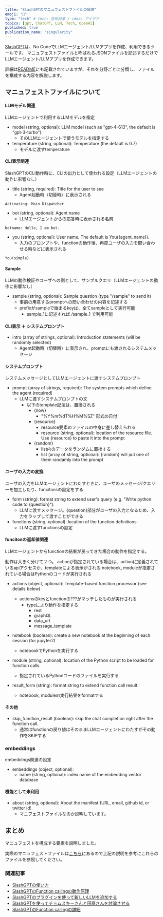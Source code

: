 ```yaml
---
title: "SlashGPTのマニュフェストファイルの解説"
emoji: "🚀"
type: "tech" # tech: 技術記事 / idea: アイデア
topics: [gpt, ChatGPT, LLM, Tech, OpenAI]
published: true
publication_name: "singularity"
---
```


[SlashGPT](https://github.com/snakajima/SlashGPT/)は、No CodeでLLMエージェント/LLMアプリを作成、利用できるツールです。
マニュフェストファイルと呼ばれるJSONファイルを記述するだけでLLMエージェント/LLMアプリを作成できます。

詳細は[README](https://github.com/snakajima/SlashGPT#manifest-files)にも記載されていますが、それを分野ごとに分類し、ファイルを構成する内容を解説します。

## マニュフェストファイルについて


#### LLMモデル関連

LLMエージェントで利用するLLMモデルを指定

- model (string, optional): LLM model (such as "gpt-4-613", the default is "gpt-3-turbo")
  - そのLLMエージェントで使うモデルを指定する
- temperature (string, optional): Temperature (the default is 0.7)
  - モデルに渡すtemperature

#### CLI表示関連

SlashGPTのCLI動作時に、CLIの出力として使われる設定（LLMエージェントの動作に影響なし）

- title (string, required): Title for the user to see
  - Agent起動時（切替時）に表示される
```
Activating: Main Dispatcher
```

- bot (string, optional): Agent name
   - LLMエージェントからの応答時に表示される名前
```
botname: Hello, I am bot.
```

- you (string, optional): User name. The default is You({agent_name}).
  - 入力のプロンプトや、functionの動作後、再度ユーザの入力を問い合わせる時などに表示される
```
You(simple)
```

#### Sample

LLMの動作検証やユーザへの例として、サンプルクエリ（LLMエージェントの動作に影響なし）

- sample (string, optional): Sample question (type "/sample" to send it)
  - 事前の用意するpromptへの問い合わせの内容を記述する
  - prefixがsampleで始まるkeyは、全てsampleとして実行可能
    - sample_1に記述すれば /sample_1 で利用可能

#### CLI表示 ＋ システムプロンプト

- intro (array of strings, optional): Introduction statements (will be randomly selected)
   - Agent起動時（切替時）に表示され、promptにも渡されるシステムメッセージ

#### システムプロンプト

システムメッセージとしてLLMエージェントに渡すシステムプロンプト

- prompt (array of strings, required): The system prompts which define the agent (required)
  - LLMに渡すシステムプロンプトの文
    - 以下のtemplate記法は、置換される
      - {now}
        - "%Y%m%dT%H%M%SZ" 形式の日付
      - {resource}
        - resource要素のファイルの中身に差し替えられる
        - resource (string, optional): location of the resource file. Use {resource} to paste it into the prompt
      - {random}
        - list内のデータをランダムに置換する
        - list (array of string, optional): {random} will put one of them randamly into the prompt


#### ユーザの入力の変換

ユーザの入力をLLMエージェントにわたすときに、ユーザのメッセージ/クエリーを加工したり、funcitonsの設定をする
  
- form (string): format string to extend user's query (e.g. "Write python code to {question}").
   - LLMに渡すメッセージ。{question}部分がユーザの入力となるため、入力をラップして渡すことができる
- functions (string, optional): location of the function definitions
   - LLMに渡すfunctionsの設定

#### funcitonの返却値関連

LLMエージェントからfunctionの結果が戻ってきた場合の動作を指定する。

動作は大きく分けて２つ。
actionが指定されている場合は、actionに定義されているapiアクセスか、templateによる表示がされる
notebook, moduleが指定されている場合はPythonのコードが実行される

- actions (object, optional): Template-based function processor (see details below)
  - actionsのkeyとfunctionの???がマッチしたものが実行される
    - typeにより動作を指定する
      - rest
      - graphQL
      - data_url
      - message_template

- notebook (boolean): create a new notebook at the beginning of each session (for jupyter2)
   - notebookでPythonを実行する 
- module (string, optional): location of the Python script to be loaded for function calls
  - 指定されているPythonコードのファイルを実行する

- result_form (string): format string to extend function call result.
  - notebook, moduleの実行結果をformatする
 
#### その他

- skip_function_result (boolean): skip the chat completion right after the function call.
  - 通常はfunctionの戻り値はそのままLLMエージェントにわたすがその動作をSKIPする

### embeddings

embeddings関連の設定

- embeddings (object, optional):
  - name (string, optional): index name of the embedding vector database

#### 機能として未利用

- about (string, optional): About the manifest (URL, email, github id, or twitter id)
  - マニフェストファイルなのか説明しています。


## まとめ

マニュフェストを構成する要素を説明しました。

実際のマニュフェストファイルは[こちら](https://github.com/snakajima/SlashGPT/tree/main/manifests/main)にあるので上記の説明を参考にこれらのファイルを参照してください。


### 関連記事

- [SlashGPTの使い方](https://zenn.dev/singularity/articles/slashgpt_tutorial_1)
- [SlashGPTのFunction callingの動作原理](https://zenn.dev/singularity/articles/slashgpt_spacex)
- [SlashGPTのプラグインを使って新しいLLMを追加する](https://zenn.dev/singularity/articles/slashgpt_llm_engine)
- [SlashGPTを使ってチョムスキーさんと田原さんを討論させる](https://zenn.dev/singularity/articles/slashgpt_agents)
- [SlashGPTのFunction callingの詳細](https://zenn.dev/singularity/articles/slashgpt_function_calling)

